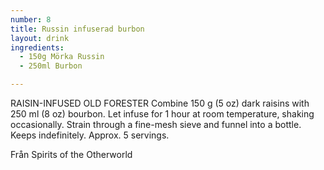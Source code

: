 ```yaml
---
number: 8
title: Russin infuserad burbon 
layout: drink
ingredients: 
  - 150g Mörka Russin
  - 250ml Burbon

---
```


RAISIN-INFUSED OLD FORESTER
Combine 150 g (5 oz) dark raisins with 250 ml (8 oz) bourbon. Let infuse for 1 hour at
room temperature, shaking occasionally. Strain through a fine-mesh sieve and funnel into
a bottle. Keeps indefinitely. Approx. 5 servings.

Från Spirits of the Otherworld